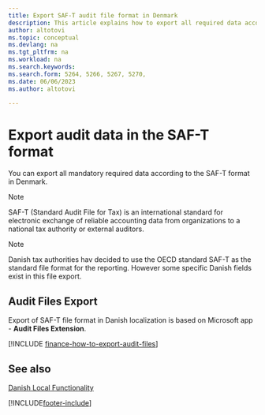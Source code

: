 ```yaml
---
title: Export SAF-T audit file format in Denmark
description: This article explains how to export all required data according to the SAF-T format in Denmark.
author: altotovi
ms.topic: conceptual
ms.devlang: na
ms.tgt_pltfrm: na
ms.workload: na
ms.search.keywords:
ms.search.form: 5264, 5266, 5267, 5270, 
ms.date: 06/06/2023
ms.author: altotovi

---
```


# Export audit data in the SAF-T format

You can export all mandatory required data according to the SAF-T format in Denmark.

> [!NOTE]
> SAF-T (Standard Audit File for Tax) is an international standard for electronic exchange of reliable accounting data from organizations to a national tax authority or external auditors. 

> [!NOTE]
> Danish tax authorities hav decided to use the OECD standard SAF-T as the standard file format for the reporting. However some specific Danish fields exist in this file export.  

## Audit Files Export 

Export of SAF-T file format in Danish localization is based on Microsoft app - **Audit Files Extension**.

[!INCLUDE [finance-how-to-export-audit-files](../../finance-how-to-export-audit-files.md)]

## See also

[Danish Local Functionality](denmark-local-functionality.md)

[!INCLUDE[footer-include](../../includes/footer-banner.md)]
